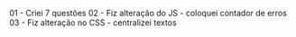 01 - Criei 7 questões
02 - Fiz alteração do JS - coloquei contador de erros
03 - Fiz alteração no CSS - centralizei textos
